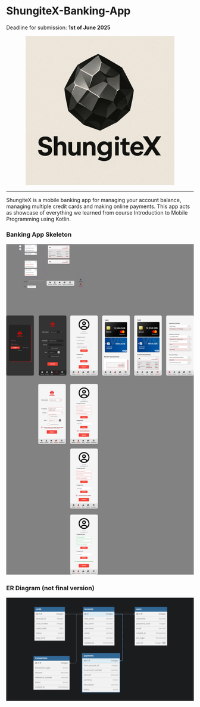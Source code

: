 # ShungiteX-Banking-App
  Deadline for submission: **1st of June 2025**
<p align="center">
  <img width="400" height="400" src="images/logoFull.png">
</p>

---

ShungiteX is a mobile banking app for managing your account balance, managing multiple credit cards and making online payments. This app acts as showcase of everything we learned from course Introduction to Mobile Programming using Kotlin.
### Banking App Skeleton
![Bank App](images/bankingapp.jpg)
### ER Diagram (not final version)
![ER Diagram](images/erdiagram.png)
